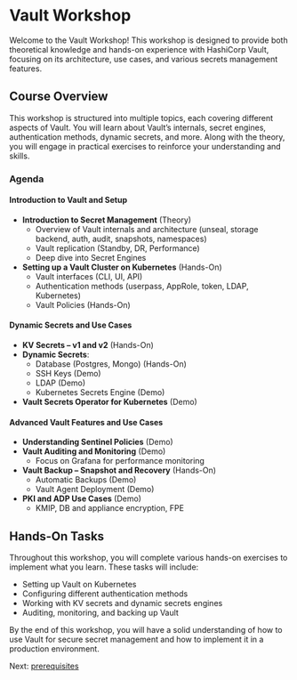 # Vault Workshop

Welcome to the Vault Workshop! This workshop is designed to provide both theoretical knowledge and hands-on experience with HashiCorp Vault, focusing on its architecture, use cases, and various secrets management features.

## Course Overview

This workshop is structured into multiple topics, each covering different aspects of Vault. You will learn about Vault’s internals, secret engines, authentication methods, dynamic secrets, and more. Along with the theory, you will engage in practical exercises to reinforce your understanding and skills.

### Agenda

#### Introduction to Vault and Setup
- **Introduction to Secret Management** (Theory)
  - Overview of Vault internals and architecture (unseal, storage backend, auth, audit, snapshots, namespaces)
  - Vault replication (Standby, DR, Performance)
  - Deep dive into Secret Engines
- **Setting up a Vault Cluster on Kubernetes** (Hands-On)
  - Vault interfaces (CLI, UI, API)
  - Authentication methods (userpass, AppRole, token, LDAP, Kubernetes)
  - Vault Policies (Hands-On)

#### Dynamic Secrets and Use Cases
- **KV Secrets – v1 and v2** (Hands-On)
- **Dynamic Secrets**:
  - Database (Postgres, Mongo) (Hands-On)
  - SSH Keys (Demo)
  - LDAP (Demo)
  - Kubernetes Secrets Engine (Demo)
- **Vault Secrets Operator for Kubernetes** (Demo)

#### Advanced Vault Features and Use Cases
- **Understanding Sentinel Policies** (Demo)
- **Vault Auditing and Monitoring** (Demo)
  - Focus on Grafana for performance monitoring
- **Vault Backup – Snapshot and Recovery** (Hands-On)
  - Automatic Backups (Demo)
  - Vault Agent Deployment (Demo)
- **PKI and ADP Use Cases** (Demo)
  - KMIP, DB and appliance encryption, FPE


## Hands-On Tasks

Throughout this workshop, you will complete various hands-on exercises to implement what you learn. These tasks will include:
- Setting up Vault on Kubernetes
- Configuring different authentication methods
- Working with KV secrets and dynamic secrets engines
- Auditing, monitoring, and backing up Vault


By the end of this workshop, you will have a solid understanding of how to use Vault for secure secret management and how to implement it in a production environment.


Next: [prerequisites](./tasks/00-prerequisites.md)
